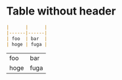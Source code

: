 # Table without header

```markdown
|      |      |
|------|------|
| foo  | bar  |
| hoge | fuga |
```

|      |      |
|------|------|
| foo  | bar  |
| hoge | fuga |
